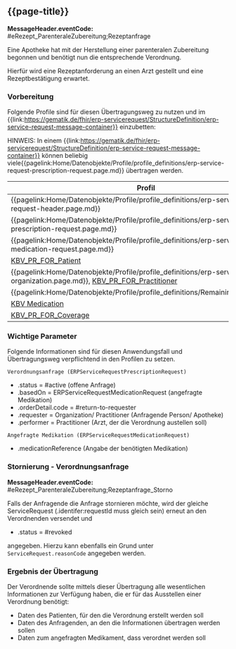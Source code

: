 ## {{page-title}}

**MessageHeader.eventCode:** #eRezept_ParenteraleZubereitung;Rezeptanfrage

Eine Apotheke hat mit der Herstellung einer parenteralen Zubereitung begonnen und benötigt nun die entsprechende Verordnung.

Hierfür wird eine Rezeptanforderung an einen Arzt gestellt und eine Rezeptbestätigung erwartet.

### Vorbereitung

Folgende Profile sind für diesen Übertragungsweg zu nutzen und im {{link:https://gematik.de/fhir/erp-servicerequest/StructureDefinition/erp-service-request-message-container}} einzubetten:

HINWEIS: In einem {{link:https://gematik.de/fhir/erp-servicerequest/StructureDefinition/erp-service-request-message-container}} können beliebig viele{{pagelink:Home/Datenobjekte/Profile/profile_definitions/erp-service-request-prescription-request.page.md}} übertragen werden.

|Profil|Referenziert in|Optional|
|---|---|---|
|{{pagelink:Home/Datenobjekte/Profile/profile_definitions/erp-service-request-request-header.page.md}}|ERPServiceRequestMessageContainer.entry||
|{{pagelink:Home/Datenobjekte/Profile/profile_definitions/erp-service-request-prescription-request.page.md}}|ERPServiceRequestRequestHeader.focus||
|{{pagelink:Home/Datenobjekte/Profile/profile_definitions/erp-service-request-medication-request.page.md}}|ERPServiceRequestPrescriptionRequest.basedOn||
|[KBV_PR_FOR_Patient](https://fhir.kbv.de/StructureDefinition/KBV_PR_FOR_Patient)|ERPServiceRequestPrescriptionRequest.subject||
|{{pagelink:Home/Datenobjekte/Profile/profile_definitions/erp-service-request-organization.page.md}}, [KBV_PR_FOR_Practitioner](https://fhir.kbv.de/StructureDefinition/KBV_PR_FOR_Practitioner)|ERPServiceRequestPrescriptionRequest.performer||
|{{pagelink:Home/Datenobjekte/Profile/profile_definitions/RemainingObservation}}|ERPServiceRequestPrescriptionRequest.reasonReference|x|
|[KBV Medication](https://simplifier.net/erezept/~resources?text=medication&category=Profile&sortBy=RankScore_desc)|ERPServiceRequestMedicationRequest.medication[x]||
|[KBV_PR_FOR_Coverage](https://fhir.kbv.de/StructureDefinition/KBV_PR_FOR_Coverage)|ERPServiceRequestMedicationRequest.coverage|x|

### Wichtige Parameter

Folgende Informationen sind für diesen Anwendungsfall und Übertragungsweg verpflichtend in den Profilen zu setzen.

`Verordnungsanfrage (ERPServiceRequestPrescriptionRequest)`

* .status = #active (offene Anfrage)
* .basedOn = ERPServiceRequestMedicationRequest (angefragte Medikation)
* .orderDetail.code = #return-to-requester
* .requester = Organization/ Practitioner (Anfragende Person/ Apotheke)
* .performer = Practitioner (Arzt, der die Verordnung austellen soll)

`Angefragte Medikation (ERPServiceRequestMedicationRequest)`

* .medicationReference (Angabe der benötigten Medikation)

### Stornierung - Verordnungsanfrage

**MessageHeader.eventCode:** #eRezept_ParenteraleZubereitung;Rezeptanfrage_Storno

Falls der Anfragende die Anfrage stornieren möchte, wird der gleiche ServiceRequest (.identifer:requestId muss gleich sein) erneut an den Verordnenden versendet und

* .status = #revoked

angegeben. Hierzu kann ebenfalls ein Grund unter `ServiceRequest.reasonCode` angegeben werden.

### Ergebnis der Übertragung

Der Verordnende sollte mittels dieser Übertragung alle wesentlichen Informationen zur Verfügung haben, die er für das Ausstellen einer Verordnung benötigt:

* Daten des Patienten, für den die Verordnung erstellt werden soll
* Daten des Anfragenden, an den die Informationen übertragen werden sollen
* Daten zum angefragten Medikament, dass verordnet werden soll
